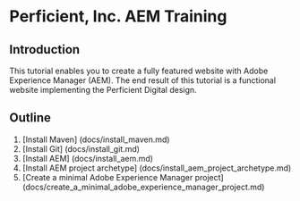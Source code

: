# Perficient, Inc. AEM Training

## Introduction

This tutorial enables you to create a fully featured website with Adobe Experience Manager (AEM).  The end result of this tutorial is a functional website implementing the Perficient Digital design.

## Outline

1. [Install Maven] (docs/install_maven.md)
2. [Install Git] (docs/install_git.md)
3. [Install AEM] (docs/install_aem.md)
4. [Install AEM project archetype] (docs/install_aem_project_archetype.md)
5. [Create a minimal Adobe Experience Manager project]  (docs/create_a_minimal_adobe_experience_manager_project.md)
